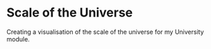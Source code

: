 # Scale of the Universe
Creating a visualisation of the scale of the universe for my University module.